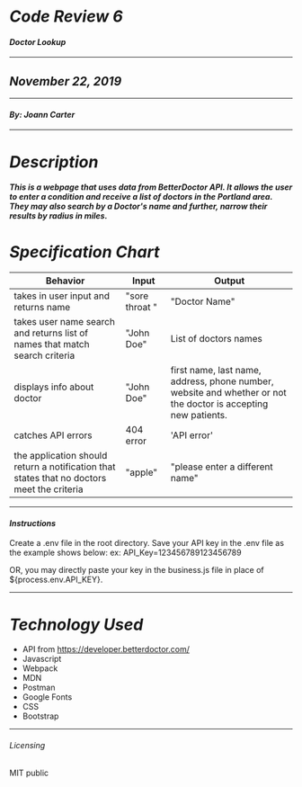 # _Code Review 6_
#### _Doctor Lookup_
****************
## _November 22, 2019_
****************
#### _By: Joann Carter_
***************
# _Description_
##### This is a webpage that uses data from BetterDoctor API. It allows the user to enter a condition and receive a list of doctors in the Portland area. They may also search by a Doctor's name and further, narrow their results by radius in miles.
#  _Specification Chart_
| Behavior  | Input  | Output  |
|--------------|-----------|-----------|
|takes in user input and returns name|"sore throat "| "Doctor Name"|
|takes user name search and returns list of names that match search criteria| "John Doe" | List of doctors names |
| displays info about doctor |"John Doe"|  first name, last name, address, phone number, website and whether or not the doctor is accepting new patients.|
|catches API errors|404 error|'API error'|
|the application should return a notification that states that no doctors meet the criteria|"apple"| "please enter a different name"|
******************
#### _Instructions_
Create a .env file in the root directory. Save your API key in the .env file as the example shows below:
ex: API_Key=123456789123456789

OR, you may directly paste your key in the business.js file in place of ${process.env.API_KEY}.
***************
# _Technology Used_
* API from https://developer.betterdoctor.com/
* Javascript
* Webpack
* MDN
* Postman
* Google Fonts
* CSS
* Bootstrap
*******
###### _Licensing_
MIT public
